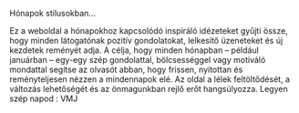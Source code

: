 Hónapok stilusokban...

Ez a weboldal a hónapokhoz kapcsolódó inspiráló idézeteket gyűjti össze, hogy minden látogatónak pozitív gondolatokat, lelkesítő üzeneteket és új kezdetek reményét adja. A célja, hogy minden hónapban – például januárban – egy-egy szép gondolattal, bölcsességgel vagy motiváló mondattal segítse az olvasót abban, hogy frissen, nyitottan és reményteljesen nézzen a mindennapok elé. Az oldal a lélek feltöltődését, a változás lehetőségét és az önmagunkban rejlő erőt hangsúlyozza.
Legyen szép napod : VMJ
